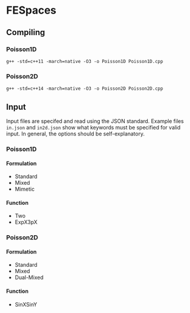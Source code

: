 # FESpaces

## Compiling

### Poisson1D

`g++ -std=c++11 -march=native -O3 -o Poisson1D Poisson1D.cpp`

### Poisson2D

`g++ -std=c++14 -march=native -O3 -o Poisson2D Poisson2D.cpp`

## Input

Input files are specifed and read using the JSON standard.
Example files `in.json` and `in2d.json` show what keywords must be specified for valid input.
In general, the options should be self-explanatory.

### Poisson1D

#### Formulation
 - Standard
 - Mixed
 - Mimetic

#### Function
 - Two
 - ExpX3pX

### Poisson2D

#### Formulation
 - Standard
 - Mixed
 - Dual-Mixed

#### Function
 - SinXSinY
